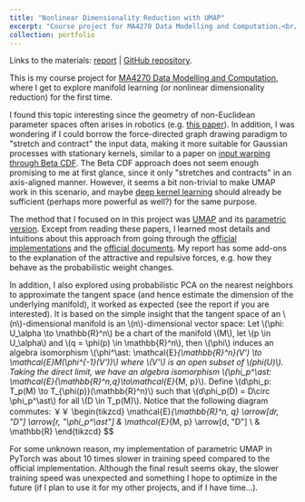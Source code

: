 ```yaml
---
title: "Nonlinear Dimensionality Reduction with UMAP"
excerpt: "Course project for MA4270 Data Modelling and Computation.<br/><img src='/images/mnist.png'>"
collection: portfolio
---
```


Links to the materials: [report](MA4270_UMAP_report.pdf) \| [GitHub repository](https://github.com/hanyang-hu/MA4270-UMAP).

This is my course project for [MA4270 Data Modelling and Computation](https://nusmods.com/courses/MA4270/data-modelling-and-computation), where I get to explore manifold learning (or nonlinear dimensionality reduction) for the first time. 

I found this topic interesting since the geometry of non-Euclidean parameter spaces often arises in robotics (e.g. [this paper](https://arxiv.org/abs/1910.04998)). In addition, I was wondering if I could borrow the force-directed graph drawing paradigm to "stretch and contract" the input data, making it more suitable for Gaussian processes with stationary kernels, similar to a paper on [input warping through Beta CDF](https://arxiv.org/abs/1402.0929). The Beta CDF approach does not seem enough promising to me at first glance, since it only "stretches and contracts" in an axis-aligned manner. However, it seems a bit non-trivial to make UMAP work in this scenario, and maybe [deep kernel learning](https://arxiv.org/abs/1511.02222) should already be sufficient (perhaps more powerful as well?) for the same purpose.

The method that I focused on in this project was [UMAP](https://arxiv.org/abs/1802.03426) and its [parametric version](https://arxiv.org/abs/2009.12981). Except from reading these papers, I learned most details and intuitions about this approach from going through the [official implementations](https://github.com/lmcinnes/umap) and the [official documents](https://umap-learn.readthedocs.io/en/latest/). My report has some add-ons to the explanation of the attractive and repulsive forces, e.g. how they behave as the probabilistic weight changes.

In addition, I also explored using probabilistic PCA on the nearest neighbors to approximate the tangent space (and hence estimate the dimension of the underlying manifold), it worked as expected (see the report if you are interested). It is based on the simple insight that the tangent space of an \\(n\\)-dimensional manifold is an \\(n\\)-dimensional vector space: Let \\(\phi: U_\alpha \to \mathbb{R}^n\\) be a chart of the manifold \\(M\\), let \\(p \in U_\alpha\\) and \\(q = \phi(p) \in \mathbb{R}^n\\), then \\(\phi\\) induces an algebra isomorphism \\(\phi^\ast: \mathcal{E}_{\mathbb{R}^n}(V') \to \mathcal{E}_M(\phi^{-1}(V'))\\) where \\(V'\\) is an open subset of \\(phi(U)\\). Taking the direct limit, we have an algebra isomorphism \\(\phi_p^\ast: \mathcal{E}_{\mathbb{R}^n,q}\to\mathcal{E}_{M, p}\\). Define \\(d\phi_p: T_p(M) \to T_{\phi(p)}(\mathbb{R}^n)\\) such that \\(d\phi_p(D) = D\circ \phi_p^\ast\\) for all \\(D \in T_p(M)\\). Notice that the following diagram commutes:
￥￥
    \begin{tikzcd}
    \mathcal{E}_{\mathbb{R}^n, q} \arrow[dr, "D"] \arrow[r, "\phi_p^\ast"] & \mathcal{E}_{M, p} \arrow[d, "D"] \\
    & \mathbb{R}
    \end{tikzcd}
$$

For some unknown reason, my implementation of parametric UMAP in PyTorch was about 10 times slower in training speed compared to the official implementation. Although the final result seems okay, the slower training speed was unexpected and something I hope to optimize in the future (if I plan to use it for my other projects, and if I have time...).
